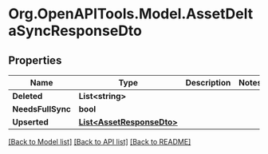 # Org.OpenAPITools.Model.AssetDeltaSyncResponseDto

## Properties

Name | Type | Description | Notes
------------ | ------------- | ------------- | -------------
**Deleted** | **List&lt;string&gt;** |  | 
**NeedsFullSync** | **bool** |  | 
**Upserted** | [**List&lt;AssetResponseDto&gt;**](AssetResponseDto.md) |  | 

[[Back to Model list]](../../README.md#documentation-for-models) [[Back to API list]](../../README.md#documentation-for-api-endpoints) [[Back to README]](../../README.md)

